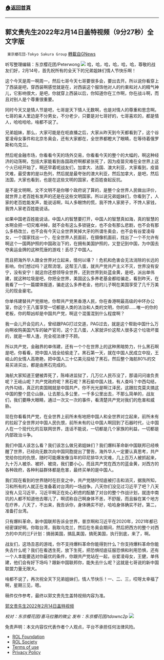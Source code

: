 ###  [:house:返回首頁](https://github.com/ourhimalayas/txt)
---


## 郭文贵先生2022年2月14日盖特视频（9分27秒）全文字版
` 東京櫻花団-Tokyo Sakura Group` [轉載自GNews](https://gnews.org/zh-hans/2006246/)

听写整理编辑：东京樱花团/Peterwong
![](https://assets.gnews.org/wp-content/uploads/2022/02/1-152.png)
哈，哈，哈，哈，哈，哈，尊敬的战友们好，2月14号，首先祝所有的全天下的兄弟姐妹们情人节快乐啊！

这个今天是周一啊周一，然后七哥今天七哥要很多会，要出去开。所以说你看穿上了西装是吧，穿西装啊感觉就是在，对西装这个服饰他对人的约束和对人的精气神儿，它影响很大，是吧，你就穿上西装以后，你知道你在工作啊，你在战斗啊，而且对别人是个尊重很重要。

同时今天又是情人节是吧，七哥是天下情人无数啊，也是对情人的尊重和思念啊。七哥的亲人里边是不分男女，不分老少，只要是对七哥好的，七哥喜欢的，都是情人，哈哈哈哈，啥都不说了。

兄弟姐妹，那么，大家可能是在呃直播之后，大家从昨天到今天都看到了，这个谷爱凌母女事件和北京冬奥会，还有大家都在，全世界都瞪大了眼睛，在等待着俄罗斯和乌克兰。

然后呢金融市场，你看看今天的场外交易，你看看今天的整个的大幅的，啊这种经济的动荡啊，包括大家能看到各国政府啊都紧张死了，因为疫苗灾难在全世界上这个火已经开始了，啊还早着呢战友们，加拿大、法国、澳大利亚，大家看到，疫苗灾难，最受害的是以色列，然后就是最夸张的澳大利亚，然后加拿大，是吧，然后法国，大家也看到，也是在这些文明的国家，老百姓奋起反抗。

是不是文明啊，文不文明不是你哪个政府说了算的，是整个全世界人民做出评价，就世界上老百姓有发声的还是在这些文明国家。所以说兄弟姐妹们，你看到了，人家的老百姓能发声，能说话啊，叫人多眼馋的慌，我不馋人家房子，不馋人家钱，我馋人家老百姓能说话。

如果中国老百姓能说话，中国人的智慧要打开，中国人的智慧真如海，真的智慧的水啊会把一切灾难冲掉，就不会有这么多锁链女，也不会有那么悲剧，也不会有那么多杨改兰，也不会有今天让全世界笑掉大牙的所谓冬奥会，也不会有谷爱凌母女，一个国家找出一个，在全世界人民面前，在摄像机面前，找出了一个不允许有啊这个一国两护照的中国政治下的，在拥有美国护照的，又登记到中国，为中国去夺奥运金牌的这种荒唐的游戏！丢尽了中国人。

而且把海外华人跟全世界对立起来，情何以堪？！危机和危害会无法消除的长远的影响，你们想过吗？这帮流氓，这帮王八蛋，就共产党共产主义不灭，世界没有安宁，没有安宁！就这你还想领导全世界，还到世界到处蓝金黄，是吧，派出单伟建，就这种垃圾是吧，你把全世界，美国这么多养老基金都给骗走，看到昨天，在我看了一个一篇媒体报道，骗走这么多养老金，他的儿子啊在美国享受了几千万美元的现金豪宅。

你单伟建替共产党擦地，你帮共产党黑香港人民，你在香港啊最高级的中环办公室，你这个王八蛋享受一切都是人类的法治和人类的文明，你的却……唯一的你的老板，你的帮凶却是中国共产党，啊这个混蛋混到什么程度啊？

我一会儿开会见的人，曾经跟PAG打过交道，PAG过去，就是这个帮助中国什么万向啊收购美国汽车的破产官司，这个王八蛋，人家就评价这帮人很多这个垃圾坏蛋的，就是一帮人渣，完全视法律于不顾。

所以共产党，金融界的单伟建，还有一个个在世界上的这种黑暗势力，什么黑石啊是吧，你看看，把中国人钱全给偷走了。黑石第一天，就在中国人民成立中投，王岐山的女情人高艳艳，把中国人三十亿美元投给了黑石，然后整个海航80%的交易买进买出，都是由黑石完成的。

海航大家知道王健被弄死了，陈峰进监狱了，几万亿人民币没了，那请问问谁负责呢？王岐山呢？共产党政府呢？黑石呢？黑石偷中国人钱，有人查吗？中西勾结，内外勾结，真正的卖国贼就是中国共产。你不光光是啊江泽民，这跟拉克莫夫搞这中国的整个昆仑山脉，让去那么多公里，一千多公里出去，不那么简单的，战友们，我们要睁大眼睛，通过一次又一次的事件，看清楚共产党对我们的危害和威胁。

现在你看看共产党，在全世界上前所未有地把中国人和全世界对立起来，前所未有的拉起了全世界对中国人民仇恨，前所未有的让中国人啊回到了石器时代，让中国人在一个现代化的互联网世界，连话不能说，一切都是几个家族的利益，一切都是内部政治斗争。

我们中国人该怎么看？我们该怎么做兄弟姐妹们？我们爆料革命新中国联邦已经唤醒了世界，已经向无数次向中国同胞提出了警告，海外华人一定要认真思考，共产党给你拉的仇恨，随时可能爆发像当年的印尼排华大灾难，几上百万人被抓起来，九十万人被杀、被奸、被烧，我们要小心，而且共产党在西方的蓝金黄，对西方的各种政府，各种利益群体都是危害，最终买单的是中国人。

我们现在看到的世界随时在巨变之中，共产党随时彻底被打击和消灭，据我所知，习和所有的人就正在准备着对台湾的一场战争。八天你们没见过习近平了吧？八天没有人见习近平，习近平啊正在处心积虑的酝酿了对台的整个作战计划，就连中南坑的人都不知道他去哪儿了，啊谎称自己啊身体不恙，不舒服，而且躲在某个地方在疗养，八天了，不出来，我告诉你，身体确实不好，哈哈身体确实不好。第二，准备打台湾。

只有爆料革命，新中国联邦告诉全世界，普京啊和习近平在2020年，2021年都已经密谋好啊。你取台湾，我取乌克兰，然后在冬奥会期间，然后把西方的整个对西方的中共的三F计划：搞弱美国，搞乱美国，搞死美国，执行到底，来了，啊。

战友们，这场丑恶的游戏，你不支持爆料革命你能得到什么？你支持爆料革命你能失去什么呢？我们在看透生死，放下生死，把恐惧彻底征服恐惧和利用恐惧，还有一个人本能要选对你最优的条件，你跟共产党站在一起，谷爱凌母女，王健，单伟建，他们会有好下场吗？跟新中国联邦你，能失去什么呢？这就是七哥说的新中国联盟力量无限大。

啥都不说了，再次祝全天下兄弟姐妹们，情人节快乐！一、二、三，哎呀太幸福了啊，星期三见，嗯。

稿件仅作参考，最终以郭文贵先生盖特视频内容为准。

[郭文贵先生2022年2月14日盖特视频](https://gettr.com/post/puh5sv8f69)

*校对：东京樱花团/喜马拉雅的微尘*
*发布：东京樱花团/tdownc2p*
![](https://assets.gnews.org/wp-content/uploads/2021/12/yht.jpg)
 

免责声明：本文内容仅代表作者个人观点，平台不承担任何法律风险。

- [ROL Foundation](https://rolfoundation.org/)
- [ROL Society](https://rolsociety.org/)
- [Terms of use](https://gnews.org/terms-of-use-3/)
- [Privacy Policy](https://gnews.org/privacy-policy/)
